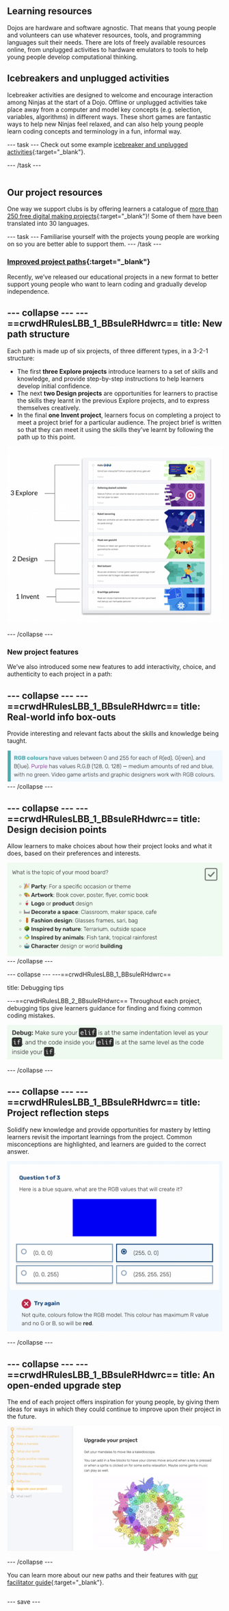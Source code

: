## Learning resources

<div style="display: flex; flex-wrap: wrap">
<div style="flex-basis: 200px; flex-grow: 1; margin-right: 15px;">
Dojos are hardware and software agnostic. That means that young people and volunteers can use whatever resources, tools, and programming languages suit their needs. There are lots of freely available resources online, from unplugged activities to hardware emulators to tools to help young people develop computational thinking.  
  
## Icebreakers and unplugged activities
Icebreaker activities are designed to welcome and encourage interaction among Ninjas at the start of a Dojo. Offline or unplugged activities take place away from a computer and model key concepts (e.g. selection, variables, algorithms) in different ways. These short games are fantastic ways to help new Ninjas feel relaxed, and can also help young people learn coding concepts and terminology in a fun, informal way.

--- task ---
Check out some example [icebreaker and unplugged activities](https://coderdojo.com/2022/08/24/icebreakers-and-unplugged-activities-for-your-club/){:target="_blank"}.
  
--- /task ---
  
</div>
<div>

## Our project resources
One way we support clubs is by offering learners a catalogue of [more than 250 free digital making projects](https://projects.raspberrypi.org/en){:target="_blank"}! Some of them have been translated into 30 languages.
  
--- task ---
Familiarise yourself with the projects young people are working on so you are better able to support them. 
--- /task ---

### [Improved project paths](https://projects.raspberrypi.org/en/paths){:target="_blank"}

Recently, we’ve released our educational projects in a new format to better support young people who want to learn coding and gradually develop independence. 

--- collapse ---
---==crwdHRulesLBB_1_BBsuleRHdwrc==
title: New path structure
---

Each path is made up of six projects, of three different types, in a 3-2-1 structure:

+ The first **three Explore projects** introduce learners to a set of skills and knowledge, and provide step-by-step instructions to help learners develop initial confidence. 
+ The next **two Design projects** are opportunities for learners to practise the skills they learnt in the previous Explore projects, and to express themselves creatively. 
+ In the final **one Invent project**, learners focus on completing a project to meet a project brief for a particular audience. The project brief is written so that they can meet it using the skills they’ve learnt by following the path up to this point. 
  

![An image showing how the six projects in a path are made up of three explore projects, two design projects, and one invent project.](images/Project-types.png)

--- /collapse ---

### New project features

We’ve also introduced some new features to add interactivity, choice, and authenticity to each project in a path:

--- collapse ---
---==crwdHRulesLBB_1_BBsuleRHdwrc==
title: Real-world info box-outs
---

Provide interesting and relevant facts about the skills and knowledge being taught.
  
![An example info box-out](images/box-out.png)
--- /collapse ---

--- collapse ---
---==crwdHRulesLBB_1_BBsuleRHdwrc==
title: Design decision points
---
Allow learners to make choices about how their project looks and what it does, based on their preferences and interests.
  
![An example learners can make project choices](images/design-decision.png)
--- /collapse ---

--- collapse ---
---==crwdHRulesLBB_1_BBsuleRHdwrc==

title: Debugging tips

---==crwdHRulesLBB_2_BBsuleRHdwrc==
Throughout each project, debugging tips give learners guidance for finding and fixing common coding mistakes.

![A debugging tip example](images/Debug-Python.png)

--- /collapse ---
  
--- collapse ---
---==crwdHRulesLBB_1_BBsuleRHdwrc==
title: Project reflection steps
---
Solidify new knowledge and provide opportunities for mastery by letting learners revisit the important learnings from the project. Common misconceptions are highlighted, and learners are guided to the correct answer.

![A reflection question example](images/Reflection.png)

--- /collapse ---

--- collapse ---
---==crwdHRulesLBB_1_BBsuleRHdwrc==
title: An open-ended upgrade step
---
The end of each project offers inspiration for young people, by giving them ideas for ways in which they could continue to improve upon their project in the future.

![An upgrade step example](images/Upgrade.png)

--- /collapse ---
 

You can learn more about our new paths and their features with [our facilitator guide](https://projects.raspberrypi.org/en/projects/321-make-facilitator-guide){:target="_blank"}.

</div>
</div>

--- save ---
